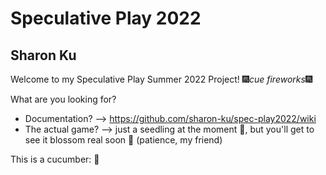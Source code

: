 # Speculative Play 2022

## Sharon Ku

Welcome to my Speculative Play Summer 2022 Project! 🎆_cue fireworks_🎆

What are you looking for?

- Documentation? --> https://github.com/sharon-ku/spec-play2022/wiki
- The actual game? --> just a seedling at the moment 🌱, but you'll get to see it blossom real soon 🌼 (patience, my friend)

This is a cucumber: 🥒
